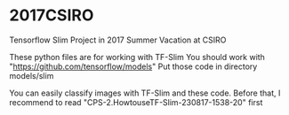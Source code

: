 # 2017CSIRO
Tensorflow Slim Project in 2017 Summer Vacation at CSIRO

These python files are for working with TF-Slim
You should work with "https://github.com/tensorflow/models"
Put those code in directory models/slim

You can easily classify images with TF-Slim and these code.
Before that, I recommend to read "CPS-2.HowtouseTF-Slim-230817-1538-20" first
